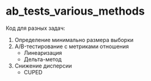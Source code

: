 # ab_tests_various_methods

Код для разных задач:
1. Определение минимально размера выборки
2. A/B-тестирование с метриками отношения
    - Линеаризация
    - Дельта-метод
3. Снижение дисперсии
    - CUPED
